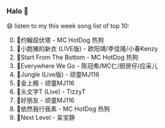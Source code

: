 

### Halo 👋

😄 listen to my this week song list of top 10:

0. 🌈约翰屈伏塔 - MC HotDog 热狗
1. 🌈小跑猪的新衣 (LIVE版) - 欧阳靖/李佳隆/小春Kenzy
2. 🌈Start From The Bottom - MC HotDog 热狗
3. 🌈Everywhere We Go - 陈冠希/MC仁/厨房仔/应采儿
4. 🌈Jungle (Live版) - 顽童MJ116
5. 🌈金上瘾 - 顽童MJ116
6. 🌈头文字T (Live) - TizzyT
7. 🌈好朋友 - 顽童MJ116
8. 🌈依然我行我素 - MC HotDog 热狗
9. 🌈Next Level - 呆宝静

